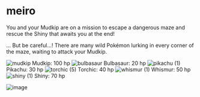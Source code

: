 # meiro

You and your Mudkip are on a mission to escape a dangerous maze and rescue the Shiny that awaits you at the end!

... But be careful...! There are many wild Pokémon lurking in every corner of the maze, waiting to attack your Mudkip.

![mudkip](https://user-images.githubusercontent.com/80224791/181291532-e469c584-45f6-47a5-a9e3-e879b600e43b.png) Mudkip: 100 hp  ![bulbasaur](https://user-images.githubusercontent.com/80224791/181292126-3871ada0-cb95-480e-8dfa-79582b0585a6.png) Bulbasaur: 20 hp  ![pikachu (1)](https://user-images.githubusercontent.com/80224791/181313174-dd23c0fd-3690-4d8e-9f61-c7ec1a1ffb46.png) Pikachu: 30 hp ![torchic (5)](https://user-images.githubusercontent.com/80224791/181313020-27c749cf-529e-4fde-a32d-b9e23249b78b.png) Torchic: 40 hp ![whismur (1)](https://user-images.githubusercontent.com/80224791/181314269-2651a873-c682-4c4d-84b2-ccfc503911e2.png) Whismur: 50 hp ![shiny (1)](https://user-images.githubusercontent.com/80224791/181313586-6072e5c1-6084-4241-9345-65f0a0fbf8b2.png) Shiny: 70 hp 


![image](https://user-images.githubusercontent.com/80224791/181285702-9709eece-e814-49a7-abc7-4dd3fa927cb3.png)


